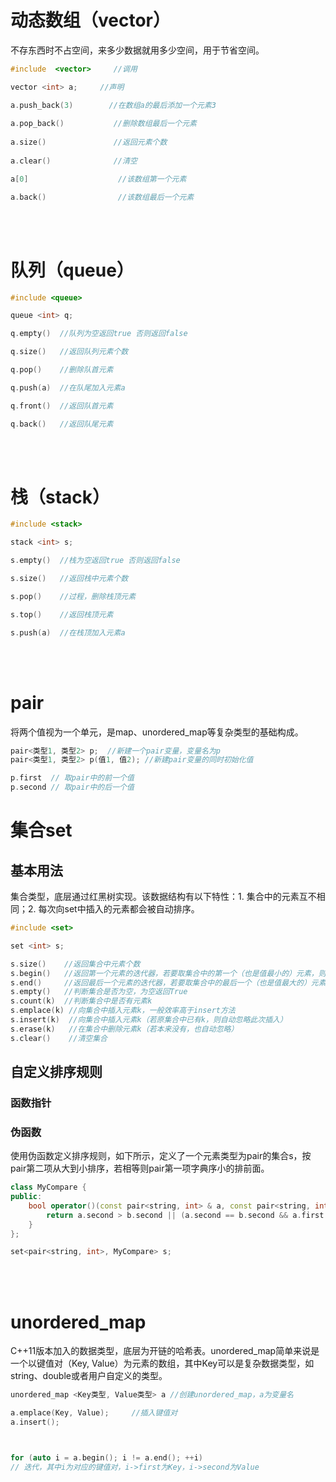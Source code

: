 # 动态数组（vector）
不存东西时不占空间，来多少数据就用多少空间，用于节省空间。
```cpp
#include  <vector>     //调用

vector <int> a;     //声明

a.push_back(3)        //在数组a的最后添加一个元素3
 
a.pop_back()           //删除数组最后一个元素
 
a.size()               //返回元素个数
 
a.clear()              //清空

a[0]                    //该数组第一个元素

a.back()                //该数组最后一个元素
```
<br/><br/>
 

# 队列（queue）
```cpp
#include <queue>

queue <int> q;    

q.empty()  //队列为空返回true 否则返回false

q.size()   //返回队列元素个数

q.pop()    //删除队首元素

q.push(a)  //在队尾加入元素a

q.front()  //返回队首元素

q.back()   //返回队尾元素
```
<br/><br/>

# 栈（stack）
```cpp
#include <stack>

stack <int> s;

s.empty()  //栈为空返回true 否则返回false

s.size()   //返回栈中元素个数

s.pop()    //过程，删除栈顶元素

s.top()    //返回栈顶元素

s.push(a)  //在栈顶加入元素a
```
 <br/><br/>


# pair
将两个值视为一个单元，是map、unordered_map等复杂类型的基础构成。

```cpp
pair<类型1, 类型2> p;  //新建一个pair变量，变量名为p
pair<类型1, 类型2> p(值1, 值2); //新建pair变量的同时初始化值

p.first  // 取pair中的前一个值
p.second // 取pair中的后一个值

```

# 集合set
## 基本用法
集合类型，底层通过红黑树实现。该数据结构有以下特性：1. 集合中的元素互不相同；2. 每次向set中插入的元素都会被自动排序。
```cpp
#include <set> 

set <int> s;

s.size()    //返回集合中元素个数
s.begin()   //返回第一个元素的迭代器，若要取集合中的第一个（也是值最小的）元素，则为*s.begin()
s.end()     //返回最后一个元素的迭代器，若要取集合中的最后一个（也是值最大的）元素，则为*--s.end()
s.empty()   //判断集合是否为空，为空返回True
s.count(k)  //判断集合中是否有元素k
s.emplace(k) //向集合中插入元素k，一般效率高于insert方法
s.insert(k)  //向集合中插入元素k（若原集合中已有k，则自动忽略此次插入）
s.erase(k)   //在集合中删除元素k（若本来没有，也自动忽略）
s.clear()    //清空集合
```

## 自定义排序规则
### 函数指针

### 伪函数
使用伪函数定义排序规则，如下所示，定义了一个元素类型为pair的集合s，按pair第二项从大到小排序，若相等则pair第一项字典序小的排前面。
```cpp
class MyCompare {
public:
    bool operator()(const pair<string, int> & a, const pair<string, int> & b) const{
        return a.second > b.second || (a.second == b.second && a.first < b.first);
    }
};

set<pair<string, int>, MyCompare> s;
```
<br/> <br/>


# unordered_map
C++11版本加入的数据类型，底层为开链的哈希表。unordered_map简单来说是一个以键值对（Key, Value）为元素的数组，其中Key可以是复杂数据类型，如string、double或者用户自定义的类型。

```cpp
unordered_map <Key类型, Value类型> a //创建unordered_map，a为变量名

a.emplace(Key, Value);     //插入键值对
a.insert(); 



for (auto i = a.begin(); i != a.end(); ++i)  
// 迭代，其中i为对应的键值对，i->first为Key，i->second为Value
```